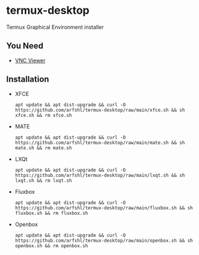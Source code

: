 # termux-desktop
Termux Graphical Environment installer
## You Need
- [VNC Viewer](https://play.google.com/store/apps/details?id=com.realvnc.viewer.android)
## Installation
- XFCE

      apt update && apt dist-upgrade && curl -O https://github.com/arfshl/termux-desktop/raw/main/xfce.sh && sh xfce.sh && rm xfce.sh

- MATE
 
      apt update && apt dist-upgrade && curl -O https://github.com/arfshl/termux-desktop/raw/main/mate.sh && sh mate.sh && rm mate.sh

- LXQt

      apt update && apt dist-upgrade && curl -O https://github.com/arfshl/termux-desktop/raw/main/lxqt.sh && sh lxqt.sh && rm lxqt.sh

- Fluxbox

      apt update && apt dist-upgrade && curl -O https://github.com/arfshl/termux-desktop/raw/main/fluxbox.sh && sh fluxbox.sh && rm fluxbox.sh

- Openbox

      apt update && apt dist-upgrade && curl -O https://github.com/arfshl/termux-desktop/raw/main/openbox.sh && sh openbox.sh && rm openbox.sh
